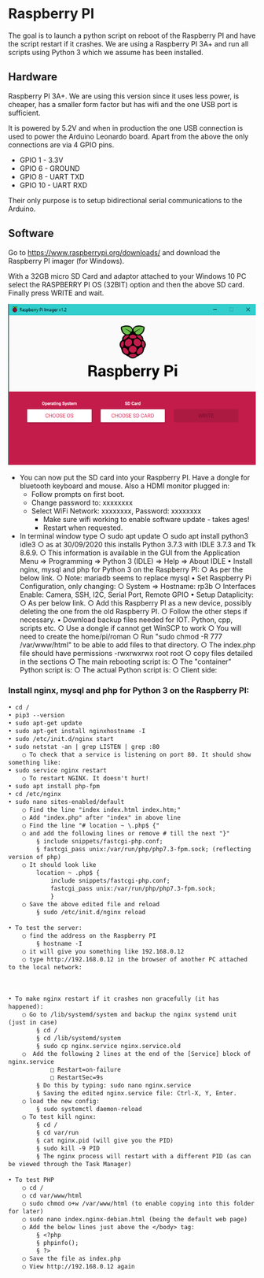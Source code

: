 # Raspberry PI

The goal is to launch a python script on reboot of the Raspberry PI and have the script restart if it crashes.
We are using a Raspberry PI 3A+ and run all scripts using Python 3 which we assume has been installed.

## Hardware

Raspberry PI 3A+. We are using this version since it uses less power, is cheaper, has a smaller form factor but has wifi and the one USB port is sufficient.

It is powered by 5.2V and when in production the one USB connection is used to power the Arduino Leonardo board. Apart from the above the only connections are via 4 GPIO pins.
* GPIO 1 - 3.3V
* GPIO 6 - GROUND
* GPIO 8 - UART TXD
* GPIO 10 - UART RXD

Their only purpose is to setup bidirectional serial communications to the Arduino.

## Software

Go to https://www.raspberrypi.org/downloads/ and download the Raspberry PI imager (for Windows).

With a 32GB micro SD Card and adaptor attached to your Windows 10 PC select the RASPBERRY PI OS (32BIT) option and then the above SD card. Finally press WRITE and wait.

![xxx](RaspberryPI/Imager.png?raw=true)

* You can now put the SD card into your Raspberry PI. Have a dongle for bluetooth keyboard and mouse. Also a HDMI monitor plugged in:
  - Follow prompts on first boot.
  - Change password to: xxxxxxxx
  - Select WiFi Network: xxxxxxxx, Password: xxxxxxxx
	- Make sure wifi working to enable software update - takes ages!
	- Restart when requested.
* In terminal window type
		○ sudo apt update
		○ sudo apt install python3 idle3
		○ as at 30/09/2020 this installs Python 3.7.3 with IDLE 3.7.3 and Tk 8.6.9.
			○ This information is available in the GUI from the Application Menu => Programming => Python 3 (IDLE) => Help => About IDLE
	• Install nginx, mysql and php for Python 3 on the Raspberry PI:
		○ As per the below link.
		○ Note: mariadb seems to replace mysql
	• Set Raspberry Pi Configuration, only changing:
		○ System => Hostname: rp3b
		○ Interfaces Enable: Camera, SSH, I2C, Serial Port, Remote GPIO
	• Setup Dataplicity:
		○ As per below link.
		○ Add this Raspberry PI as a new device, possibly deleting the one from the old Raspberry PI.
		○ Follow the other steps if necessary.
	• Download backup files needed for IOT. Python, cpp, scripts etc.
		○ Use a dongle if cannot get WinSCP to work
		○ You will need to create the home/pi/roman 
		○ Run "sudo chmod -R 777 /var/www/html" to be able to add files to that directory.
			○ The index.php file should have permissions -rwxrwxrwx root root
		○ copy files detailed in the sections
			○ The main rebooting script is:
			○ The "container" Python script is:
			○ The actual Python script is:
			○ Client side:





### Install nginx, mysql and php for Python 3 on the Raspberry PI:

	• cd /
	• pip3 --version
	• sudo apt-get update
	• sudo apt-get install nginxhostname -I
	• sudo /etc/init.d/nginx start
	• sudo netstat -an | grep LISTEN | grep :80
		○ To check that a service is listening on port 80. It should show something like:
	• sudo service nginx restart
		○ To restart NGINX. It doesn't hurt!
	• sudo apt install php-fpm
	• cd /etc/nginx
	• sudo nano sites-enabled/default
		○ Find the line "index index.html index.htm;"
		○ Add "index.php" after "index" in above line
		○ Find the line "# location ~ \.php$ {"
		○ and add the following lines or remove # till the next "}"
			§ include snippets/fastcgi-php.conf;
			§ fastcgi_pass unix:/var/run/php/php7.3-fpm.sock; (reflecting version of php)
		○ It should look like
			location ~ .php$ {
				include snippets/fastcgi-php.conf;
				fastcgi_pass unix:/var/run/php/php7.3-fpm.sock;
				}
		○ Save the above edited file and reload
			§ sudo /etc/init.d/nginx reload 

	• To test the server:
		○ find the address on the Raspberry PI
			§ hostname -I
		○ it will give you something like 192.168.0.12
		○ type http://192.168.0.12 in the browser of another PC attached to the local network:

		
		
	• To make nginx restart if it crashes non gracefully (it has happened):
		○ Go to /lib/systemd/system and backup the nginx systemd unit (just in case)
			§ cd /
			§ cd /lib/systemd/system
			§ sudo cp nginx.service nginx.service.old
		○  Add the following 2 lines at the end of the [Service] block of nginx.service
				□ Restart=on-failure
				□ RestartSec=9s
			§ Do this by typing: sudo nano nginx.service
			§ Saving the edited nginx.service file: Ctrl-X, Y, Enter.
		○ load the new config:
			§ sudo systemctl daemon-reload
		○ To test kill nginx:
			§ cd /
			§ cd var/run
			§ cat nginx.pid (will give you the PID)
			§ sudo kill -9 PID
			§ The nginx process will restart with a different PID (as can be viewed through the Task Manager)

	• To test PHP  
		○ cd /
		○ cd var/www/html
		○ sudo chmod o+w /var/www/html (to enable copying into this folder for later)
		○ sudo nano index.nginx-debian.html (being the default web page)
		○ Add the below lines just above the </body> tag:
			§ <?php
			§ phpinfo();
			§ ?>
		○ Save the file as index.php
		○ View http://192.168.0.12 again

		
		

